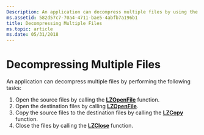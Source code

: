 ```yaml
---
Description: An application can decompress multiple files by using the LZOpenFile, LZCopy, and LZClose functions.
ms.assetid: 582d57c7-70a4-4711-bae5-4abfb7a196b1
title: Decompressing Multiple Files
ms.topic: article
ms.date: 05/31/2018
---
```


# Decompressing Multiple Files

An application can decompress multiple files by performing the following tasks:

1.  Open the source files by calling the [**LZOpenFile**](/windows/desktop/api/LzExpand/nf-lzexpand-lzopenfilea) function.
2.  Open the destination files by calling [**LZOpenFile**](/windows/desktop/api/LzExpand/nf-lzexpand-lzopenfilea).
3.  Copy the source files to the destination files by calling the [**LZCopy**](/windows/desktop/api/LzExpand/nf-lzexpand-lzcopy) function.
4.  Close the files by calling the [**LZClose**](/windows/desktop/api/LzExpand/nf-lzexpand-lzclose) function.

 

 



